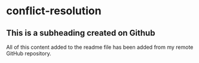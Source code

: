 # conflict-resolution
## This is a subheading created on Github
All of this content added to the readme file has been added from my remote GitHub repository.
